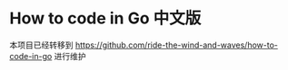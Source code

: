 # How to code in Go 中文版

本项目已经转移到 https://github.com/ride-the-wind-and-waves/how-to-code-in-go 进行维护
